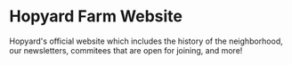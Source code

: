 # Hopyard Farm Website
Hopyard's official website which includes the history of the neighborhood, our newsletters, commitees that are open for joining, and more!
